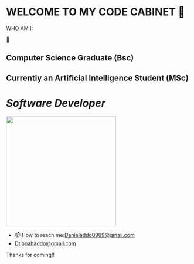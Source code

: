 
<h1><strong>WELCOME TO MY CODE  CABINET 👋</strong></h1>


  WHO AM I:

  🔭 <h2>Computer Science Graduate (Bsc) </h2>
 
 <h2> Currently an Artificial Intelligence Student (MSc) </h2>

  <div text-align= "center" padding="1px">
    <h1><em><b>Software Developer </b></em></h1>
      <img src = "https://media.giphy.com/media/1vZfYEoSIVikodzZKJ/giphy.gif" text-align = "center" width="300">
  </div>

- 📫 How to reach me:Danieladdo0909@gmail.com
-  Dtiboahaddo@gmail.com

  Thanks for coming!!
